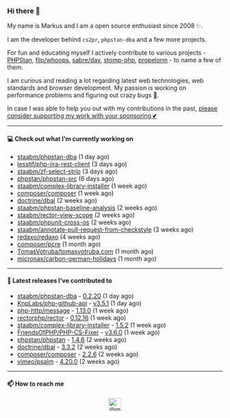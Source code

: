 ### Hi there 👋



My name is Markus and I am a open source enthusiast since 2008 ✨.

I am the developer behind `cs2pr`, `phpstan-dba` and a few more projects.

For fun and educating myself I actively contribute to various projects - [PHPStan](https://github.com/phpstan/phpstan-src), [filp/whoops](https://github.com/filp/whoops), [sabre/dav](https://github.com/sabre-io/dav), [stomp-php](https://github.com/stomp-php/stomp-php), [propelorm](https://github.com/propelorm) - to name a few of them.

I am curious and reading a lot regarding latest web technologies, web standards and browser development. My passion is working on performance problems and figuring out crazy bugs 🐜.

In case I was able to help you out with my contributions in the past, [please consider supporting my work with your sponsoring 💕](https://github.com/sponsors/staabm)


---

#### 💻 Check out what I'm currently working on

- [staabm/phpstan-dba](https://github.com/staabm/phpstan-dba) (1 day ago)
- [lesstif/php-jira-rest-client](https://github.com/lesstif/php-jira-rest-client) (3 days ago)
- [staabm/zf-select-strip](https://github.com/staabm/zf-select-strip) (3 days ago)
- [phpstan/phpstan-src](https://github.com/phpstan/phpstan-src) (6 days ago)
- [staabm/complex-library-installer](https://github.com/staabm/complex-library-installer) (1 week ago)
- [composer/composer](https://github.com/composer/composer) (1 week ago)
- [doctrine/dbal](https://github.com/doctrine/dbal) (2 weeks ago)
- [staabm/phpstan-baseline-analysis](https://github.com/staabm/phpstan-baseline-analysis) (2 weeks ago)
- [staabm/rector-view-scope](https://github.com/staabm/rector-view-scope) (2 weeks ago)
- [staabm/phpunit-cross-os](https://github.com/staabm/phpunit-cross-os) (2 weeks ago)
- [staabm/annotate-pull-request-from-checkstyle](https://github.com/staabm/annotate-pull-request-from-checkstyle) (3 weeks ago)
- [redaxo/redaxo](https://github.com/redaxo/redaxo) (4 weeks ago)
- [composer/pcre](https://github.com/composer/pcre) (1 month ago)
- [TomasVotruba/tomasvotruba.com](https://github.com/TomasVotruba/tomasvotruba.com) (1 month ago)
- [micronax/carbon-german-holidays](https://github.com/micronax/carbon-german-holidays) (1 month ago)

---

#### 🔭 Latest releases I've contributed to

- [staabm/phpstan-dba](https://github.com/staabm/phpstan-dba) - [0.2.20](https://github.com/staabm/phpstan-dba/releases/tag/0.2.20) (1 day ago)
- [KnpLabs/php-github-api](https://github.com/KnpLabs/php-github-api) - [v3.5.1](https://github.com/KnpLabs/php-github-api/releases/tag/v3.5.1) (1 day ago)
- [php-http/message](https://github.com/php-http/message) - [1.13.0](https://github.com/php-http/message/releases/tag/1.13.0) (1 week ago)
- [rectorphp/rector](https://github.com/rectorphp/rector) - [0.12.16](https://github.com/rectorphp/rector/releases/tag/0.12.16) (1 week ago)
- [staabm/complex-library-installer](https://github.com/staabm/complex-library-installer) - [1.5.2](https://github.com/staabm/complex-library-installer/releases/tag/1.5.2) (1 week ago)
- [FriendsOfPHP/PHP-CS-Fixer](https://github.com/FriendsOfPHP/PHP-CS-Fixer) - [v3.6.0](https://github.com/FriendsOfPHP/PHP-CS-Fixer/releases/tag/v3.6.0) (1 week ago)
- [phpstan/phpstan](https://github.com/phpstan/phpstan) - [1.4.6](https://github.com/phpstan/phpstan/releases/tag/1.4.6) (2 weeks ago)
- [doctrine/dbal](https://github.com/doctrine/dbal) - [3.3.2](https://github.com/doctrine/dbal/releases/tag/3.3.2) (2 weeks ago)
- [composer/composer](https://github.com/composer/composer) - [2.2.6](https://github.com/composer/composer/releases/tag/2.2.6) (2 weeks ago)
- [vimeo/psalm](https://github.com/vimeo/psalm) - [4.20.0](https://github.com/vimeo/psalm/releases/tag/4.20.0) (2 weeks ago)

---

#### 📫 How to reach me

<p align="center">
<a href="https://twitter.com/@markusstaab" target="blank"><img align="center" src="https://cdn.jsdelivr.net/npm/simple-icons@3.0.1/icons/twitter.svg" alt="@markusstaab" height="30" width="30" /></a>
</p>

